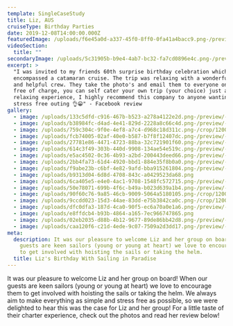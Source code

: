 ```yaml
---
template: SingleCaseStudy
title: Liz, AUS
cruiseType: Birthday Parties
date: 2019-12-08T14:00:00.000Z
featuredImage: /uploads/f6e45a0d-a337-45f0-8ff0-0fa41a4bacc9.png-/preview/-/enhance/21/
videoSection:
  title: ""
secondaryImage: /uploads/5c31905b-b9e4-4ab7-bc32-fa7cd0896e4c.png-/preview/-/enhance/42/
excerpt: >
  "I was invited to my friends 60th surprise birthday celebration which
  encompassed a catamaran cruise. The trip was relaxing with a wonderful, caring
  and helpful crew. They take the photo's and email them to everyone on board
  free of charge, you can self cater your own trip (your choice) just a lovely
  relaxing experience, I highly recommend this company to anyone wanting a
  stress free outing 👌😁" - Facebook review
gallery:
  - image: /uploads/133c5dfd-c916-467b-b523-a278a4122e2d.png-/preview/-/enhance/22/
  - image: /uploads/b38984fc-d4ad-4e41-829d-2228a8c66c4d.png-/preview/-/enhance/50/
  - image: /uploads/759c304c-9f0e-4ef8-a7c4-d968c18d311c.png-/crop/1200x1565/0,81/-/preview/-/enhance/22/
  - image: /uploads/fcb74005-02af-40e0-b587-b7f8f12407dc.png-/preview/-/enhance/23/
  - image: /uploads/27781e86-4471-4723-88ba-32c721901f60.png-/preview/-/enhance/16/
  - image: /uploads/614c3f49-303b-440d-9908-134ae54e519c.png-/preview/-/enhance/24/
  - image: /uploads/e5ac4502-0c36-4b93-a2bd-200443deed66.png-/preview/-/enhance/17/
  - image: /uploads/2bb4fa73-61d4-4920-bbd1-884e35f8b0a0.png-/preview/-/enhance/27/
  - image: /uploads/f9abe23b-c6bf-4e82-9afd-bba915261804.png-/preview/-/enhance/18/
  - image: /uploads/b9313d04-6d8d-4708-843c-a0429523da68.png
  - image: /uploads/6ca405e5-e4e0-4ac1-9708-1548fc572715.png-/preview/-/enhance/26/
  - image: /uploads/50e78071-699b-4f6c-b49a-b023d639a1b4.png-/preview/-/enhance/15/
  - image: /uploads/90f60c76-9a85-46cb-9009-5064a5180105.png-/crop/1200x1378/0,422/-/preview/-/enhance/50/
  - image: /uploads/9ccdd023-15d3-44ae-83dd-e75b3842ca0c.png-/crop/1200x1651/0,149/-/preview/-/enhance/27/
  - image: /uploads/dfc0dfa3-187d-4ca0-90f5-ec6a70a0e1a6.png-/preview/-/enhance/13/
  - image: /uploads/e8ffdcb4-b93b-4864-a165-7ec966747865.png
  - image: /uploads/02eb2035-d88b-4b12-9677-89de86bb42d8.png-/preview/-/enhance/27/
  - image: /uploads/caa120f6-c21d-4ede-9c07-7509a2d3dd17.png-/preview/-/enhance/9/
meta:
  description: It was our pleasure to welcome Liz and her group on board! When our
    guests are keen sailors (young or young at heart) we love to encourage them
    to get involved with hoisting the sails or taking the helm.
  title: Liz's Birthday With Sailing in Paradise
---
```

It was our pleasure to welcome Liz and her group on board! When our guests are keen sailors (young or young at heart) we love to encourage them to get involved with hoisting the sails or taking the helm. We always aim to make everything as simple and stress free as possible, so we were delighted to hear this was the case for Liz and her group! For a little taste of their charter experience, check out the photos and read her review below!